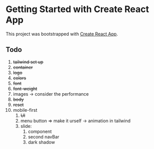 # Getting Started with Create React App

This project was bootstrapped with [Create React App](https://github.com/facebook/create-react-app).

## Todo

1. ~~tailwind set up~~
2. ~~container~~
3. ~~logo~~
4. ~~colors~~
5. ~~font~~
6. ~~font-weight~~
7. images -> consider the performance
8. ~~body~~
9. ~~reset~~
10. mobile-first
    1. ~~UI~~
    2. menu button => make it urself -> animation in tailwind
    3. slide:
       1. component
       2. second navBar
       3. dark shadow
